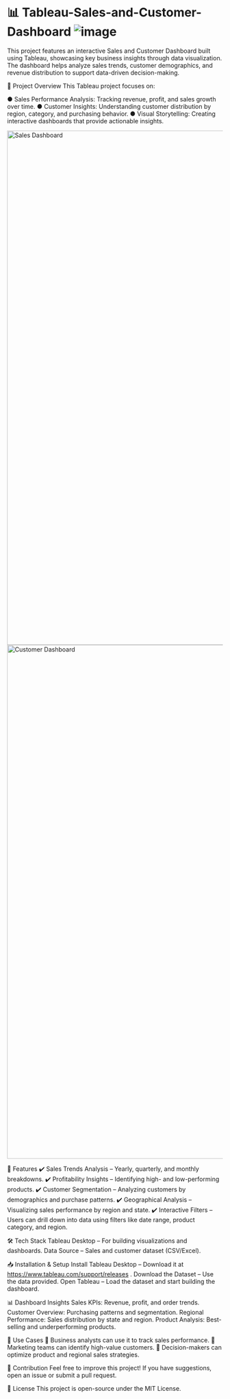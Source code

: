 # 📊 Tableau-Sales-and-Customer-Dashboard ![image](https://github.com/user-attachments/assets/274d0cf6-90b5-4be8-aa85-db792c2420a1)

This project features an interactive Sales and Customer Dashboard built using Tableau, showcasing key business insights through data visualization. The dashboard helps analyze sales trends, customer demographics, and revenue distribution to support data-driven decision-making.

🎯 Project Overview
This Tableau project focuses on:

● Sales Performance Analysis: Tracking revenue, profit, and sales growth over time.
● Customer Insights: Understanding customer distribution by region, category, and purchasing behavior.
● Visual Storytelling: Creating interactive dashboards that provide actionable insights.

<img width="1201" alt="Sales Dashboard" src="https://github.com/user-attachments/assets/870acd7b-9ac6-4a75-bfd6-7f0e24a17ea5" />

<img width="1200" alt="Customer Dashboard" src="https://github.com/user-attachments/assets/ce590d5c-ff94-4955-90a5-531bf920ba41" />


🚀 Features
✔️ Sales Trends Analysis – Yearly, quarterly, and monthly breakdowns.
✔️ Profitability Insights – Identifying high- and low-performing products.
✔️ Customer Segmentation – Analyzing customers by demographics and purchase patterns.
✔️ Geographical Analysis – Visualizing sales performance by region and state.
✔️ Interactive Filters – Users can drill down into data using filters like date range, product category, and region.

🛠️ Tech Stack
Tableau Desktop – For building visualizations and dashboards.
Data Source – Sales and customer dataset (CSV/Excel).

📥 Installation & Setup
Install Tableau Desktop – Download it at https://www.tableau.com/support/releases .
Download the Dataset – Use the data provided.
Open Tableau – Load the dataset and start building the dashboard.

📊 Dashboard Insights
Sales KPIs: Revenue, profit, and order trends.
Customer Overview: Purchasing patterns and segmentation.
Regional Performance: Sales distribution by state and region.
Product Analysis: Best-selling and underperforming products.

🎯 Use Cases
🔹 Business analysts can use it to track sales performance.
🔹 Marketing teams can identify high-value customers.
🔹 Decision-makers can optimize product and regional sales strategies.

📢 Contribution
Feel free to improve this project! If you have suggestions, open an issue or submit a pull request.

📜 License
This project is open-source under the MIT License.
